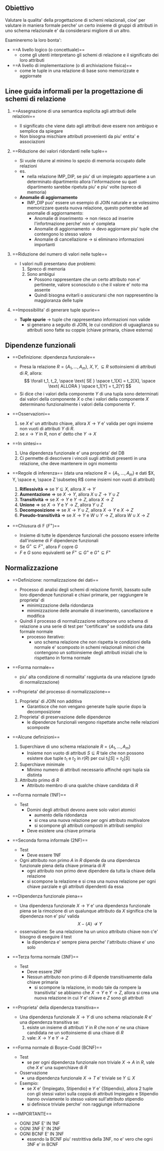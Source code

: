 ## Obiettivo
Valutare la qualita' della progettazione di schemi relazionali, cioe' per valutare in maniera formale perche' un certo insieme di gruppi di attributi in uno schema relazionale e' da considerarsi migliore di un altro.

Esamineremo la loro bonta':
- ==A livello logico (o concettuale)==
	- come gli utenti interpretano gli schemi di relazione e il significato dei loro attributi
- ==A livello di implementazione (o di archiviazione fisica)==
	- come le tuple in una relazione di base sono memorizzate e aggiornate

## Linee guida informali per la progettazione di schemi di relazione
1. ==Assegnazione di una semantica esplicita agli attributi delle relazioni==
	- Il significato che viene dato agli attributi deve essere non ambiguo e semplice da spiegare
	- Non bisogna mischiare attributi provenienti da piu' entita' e associazioni

2. ==Riduzione dei valori ridondanti nelle tuple==
	- Si vuole ridurre al minimo lo spezio di memoria occupato dalle relazioni
	- es. 
		- nella relazione IMP_DIP, se piu' di un impiegato appartiene a un determinato dipartimento allora l'informazione su quel dipartimento sarebbe ripetuta piu' e piu' volte (spreco di memoria)
	- **Anomalie di aggiornamento**
		- IMP_DIP puo' essere un esempio di JOIN naturale e se volessimo memorizzare questa nuova relazione, questo porterebbe ad anomalie di aggiornamento:
			- Anomalie di inserimento $\rightarrow$ non riesco ad inserire l'infortmazione perche' non e' completa
			- Anomalie di aggiornamento $\rightarrow$ devo aggiornare piu' tuple che contengono lo stesso valore
			- Anomalie di cancellazione $\rightarrow$ si eliminano informazioni importanti

3. ==Riduzione del numero di valori nelle tuple==
	- I valori nulli presentano due problemi:
		1. Spreco di memoria
		2. Sono ambigui
			- Possono rappresentare che un certo attributo non e' pertinente, valore sconosciuto o che il valore e' noto ma assente
			- Quindi bisogna evitarli o assicurarsi che non rappresentino la maggioranza delle tuple

4. ==Impossibilita' di generare tuple spurie==
	- **Tuple spurie** $\rightarrow$ tuple che rappresentano informazioni non valide 
		- si generano a seguito di JOIN, le cui condizioni di uguaglianza su attributi sono fatte su coppie (chiave primaria, chiave esterna)

## Dipendenze funzionali
- ==Definizione: dipendenza funzionale==
	- Presa la relazione $R = \{A_1, \ldots, A_m\}$, $X, Y, \subseteq R$ sottoinsiemi di attributi di $R$, allora: $$ \forall t_1, t_2, \space \text{ SE } \space t_1[X] = t_2[X], \space \text{ ALLORA } \space t_1[Y] = t_2[Y] $$
	- Si dice che i valori della componente $Y$ di una tupla sono determinati dai valori della componente $X$ o che i valori della componente $X$ determinano funzionalmente i valori della componente $Y$.
- ==Osservazioni==
	1. se $X$ e' un attributo chiave, allora $X \rightarrow Y$ e' valida per ogni insieme non vuoti di attributi $Y$ di $R$.
	2. se $x \rightarrow Y$ in $R$, non e' detto che $Y \rightarrow X$
- ==In sintesi==
	1. Una dipendenza funzionale e' una proprieta' del DB
	2. Ci permette di descrivere i vincoli sugli attributi presenti in una relazione, che deve mantenere in ogni momento

- ==Regole di inferenza== (data una relazione $R = \{A_1, \ldots, A_m\}$ e dati $X, Y, \space e, \space Z \subseteq R$ come insiemi non vuoti di attributi)
	1. **Riflessività** $\Rightarrow$ se $Y \subseteq X$, allora $X \rightarrow Y$
	2. **Aumentazione** $\Rightarrow$ se $X \rightarrow Y$, allora $X \cup Z \rightarrow Y \cup Z$ 
	3. **Transitività** $\Rightarrow$ se $X \rightarrow Y$ e $Y \rightarrow Z$, allora $X \rightarrow Z$
	4. **Unione** $\Rightarrow$ se $X \rightarrow Y$ e $Y \rightarrow Z$, allora $Y \cup Z$
	5. **Decomposizione** $\Rightarrow$ se $X \rightarrow Y \cup Z$, allora $X \rightarrow Y$ e $X \rightarrow Z$
	6. **Pseudo-transitività** $\Rightarrow$ se $X \rightarrow Y$ e $W \cup Y \rightarrow Z$, allora $W \cup X \rightarrow Z$ 

- ==Chiusura di F ($F^+$)==
	- Insieme di tutte le dipendenze funzionali che possono essere inferite dall'insieme di $F$ dipendenze funzionali
	- Se $G^+ \subseteq F^+$, allora $F$ copre $G$
	- $F$ e $G$ sono equivalenti se $F^+ \subseteq G^+$ e $G^+ \subseteq F^+$

## Normalizzazione
- ==Definizione: normalizzazione dei dati==
	- Processo di analisi degli schemi di relazione forniti, bassato sulle loro dipendenze funzionali e chiavi primarie, per raggiungere le proprieta' di
		- minimizzazione della ridondanza
		- minimizzazione delle anomalie di inserimento, cancellazione e modifica
	- Quindi il processo di normalizzazione sottopone uno schema di relazione a una serie di test per "certificare" se soddisfa una data formale normale
		- processo iterativo:
			- uno schema relazione che non rispetta le condizioni della normale e' scomposto in schemi relazionali minori che contengono un sottoinsieme degli attributi iniziali che lo rispettano in forma normale

- ==Forma normale==
	- piu' alta condizione di normalita' raggiunta da una relazione (grado di normalizzazione)

- ==Proprieta' del processo di normalizzazione==
	1. Proprieta' di JOIN non additiva
		- Garantisce che non vengano generate tuple spurie dopo la decomposizione
	2. Proprieta' di preservazione delle dipendenze
		- le dipendenze funzionali vengono rispettate anche nelle relazioni scomposte

- ==Alcune definizioni==
	1. Superchiave di uno schema relazionale $R = \{A_1, \ldots, A_m\}$
		- Insieme non vuoto di attributi $S \subseteq R$ tale che non possono esistere due tuple $t_1$ e $t_2$ in $r(R)$ per cui $t_1[S] = t_2[S]$
	2. Superchiave minimale
		- Minimo numero di attributi necessario affinché ogni tupla sia distinta 
	3. Attributo primo di $R$
		- Attributo membro di una qualche chiave candidata di $R$

- ==Forma normale (1NF)==
	- Test
		- Domini degli attributi devono avere solo valori atomici
			- aumento della ridondanza
			- si crea una nuova relazione per ogni attributo multivalore
			- si scompone gli attributi composti in attributi semplici
		- Deve esistere una chiave primaria

- ==Seconda forma informale (2NF)==
	- Test
		- Deve essere 1NF
	- Ogni attributo non primo $A$ in $R$ dipende da una dipendenza funzionale piena della chiave primaria di $R$
		- ogni attributo non primo deve dipendere da tutta la chiave della relazione
		- si scompone la relazione e si crea una nuova relazione per ogni chiave parziale e gli attributi dipendenti da essa

- ==Dipendenza funzionale piena==
	- Una dipendenza funzionale $X \rightarrow Y$ e' una dipendenza funzionale piena se la rimozione di un qualunque attributo da $X$ significa che la dipendenza non e' piu' valida $$ X - \{A\} \nrightarrow Y$$
	- osservazione: Se una relazione ha un unico attributo chiave non c'e' bisogno di eseguire il test
		- la dipendenza e' sempre piena perche' l'attributo chiave e' uno solo

- ==Terza forma normale (3NF)==
	- Test
		- Deve essere 2NF
		- Nessun attributo non primo di $R$ dipende transitivamente dalla chiave primaria
			- si scompone la relazione, in modo tale da rompere la transitivita' se abbiamo che $X \rightarrow Y$ e $Y \rightarrow Z$, allora si crea una nuova relazione in cui $Y$ e' chiave e $Z$ sono gli attributi

- ==Proprieta' della dipendenza transitiva==
	- Una dipendenza funzionale $X \rightarrow Y$ di uno schema relazionale $R$ e' una dipendenza transitiva se:
		1. esiste un insieme di attributi $Y$ in $R$ che non e' ne una chiave candidata ne un sottoinsieme di una chiave di $R$
		2. vale: $X \rightarrow Y$ e $Y \rightarrow Z$

- ==Forma normale di Boyce-Codd (BCNF)==
	- Test
		- se per ogni dipendenza funzionale non triviale $X \rightarrow A$ in $R$, vale che $X$ e' una superchiave di $R$
	- Osservazione
		- una dipendenza funzionale $X \rightarrow T$ e' triviale se $Y \subseteq X$
	- Esempio:
		- se $X$ e' {Impiegato, Stipendio} e $Y$ e' {Stipendio}, allora 2 tuple con gli stessi valori sulla coppia di attributi Impiegato e Stipendio hanno ovviamente lo stesso valore sull'attributo stipendio
		- si definisce triviale perche' non raggiunge informazione

- ==IMPORTANTE==
	- OGNI 2NF E' IN 1NF
	- OGNI 3NF E' IN 2NF
	- OGNI BCNF E' IN 3NF
		- essendo la BCNF piu' restrittiva della 3NF, no e' vero che ogni 3NF e' in BCNF